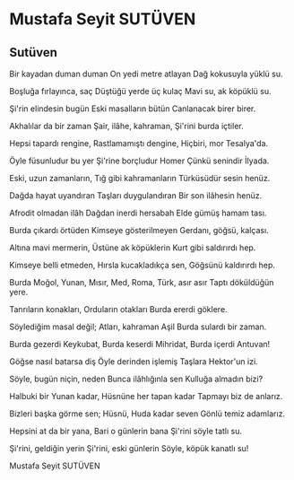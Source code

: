 # Mustafa Seyit SUTÜVEN

## Sutüven

Bir kayadan duman duman
On yedi metre atlayan
Dağ kokusuyla yüklü su.

Boşluğa fırlayınca, saç
Düştüğü yerde üç kulaç
Mavi su, ak köpüklü su.

Şi'rin elindesin bugün
Eski masalların bütün
Canlanacak birer birer.

Akhalılar da bir zaman
Şair, ilâhe, kahraman,
Şi'rini burda içtiler.

Hepsi tapardı rengine,
Rastlamamıştı dengine,
Hiçbiri, mor Tesalya'da.

Öyle füsunludur bu yer
Şi'rine borçludur Homer
Çünkü senindir İlyada.

Eski, uzun zamanların,
Tığ gibi kahramanların
Türküsüdür sesin henüz.

Dağda hayat uyandıran
Taşları duygulandıran
Bir son ilâhesin henüz.

Afrodit olmadan ilâh
Dağdan inerdi hersabah
Elde gümüş hamam tası.

Burda çıkardı örtüden
Kimseye gösterilmeyen
Gerdanı, göğsü, kalçası.

Altına mavi mermerin,
Üstüne ak köpüklerin
Kurt gibi saldırırdı hep.

Kimseye belli etmeden,
Hırsla kucakladıkça sen,
Göğsünü kaldırırdı hep.


Burda Moğol, Yunan, Mısır,
Med, Roma, Türk, asır asır
Taptı döküldüğün yere.

Tanrıların konakları,
Orduların otakları
Burda ererdi göklere.

Söylediğim masal değil;
Atları, kahraman Aşil
Burda sulardı bir zaman.

Burda gezerdi Keykubat,
Burda keserdi Mihridat,
Burda içerdi Antuvan!

Göğse nasıl batarsa diş
Öyle derinden işlemiş
Taşlara Hektor'un izi.

Söyle, bugün niçin, neden
Bunca ilâhlığınla sen
Kulluğa almadın bizi?

Halbuki bir Yunan kadar,
Hüsnüne her tapan kadar
Tapmayı biz de anlarız.

Bizleri başka görme sen;
Hüsnü, Huda kadar seven
Gönlü temiz adamlarız.

Hepsini at da bir yana,
Bari o günlerin bana
Şi'rini söyle tatlı su.

Şi'rini, geldiğin yerin
Şi'rini, eski günlerin
Söyle, köpük kanatlı su!

Mustafa Seyit SUTÜVEN